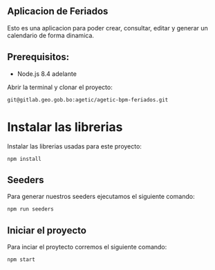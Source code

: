## Aplicacion de Feriados 

Esto es una aplicacion para poder crear, consultar, editar y generar un calendario de forma dinamica.

## Prerequisitos:

* Node.js 8.4 adelante

Abrir la terminal y clonar el proyecto:
    
    git@gitlab.geo.gob.bo:agetic/agetic-bpm-feriados.git

# Instalar las librerias

Instalar las librerias usadas para este proyecto:

    npm install


## Seeders

Para generar nuestros seeders ejecutamos el siguiente comando:

    npm run seeders

## Iniciar el proyecto

Para inciar el proytecto corremos el siguiente comando:

    npm start 



